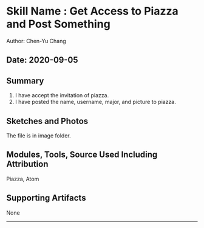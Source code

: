 #  Skill Name : Get Access to Piazza and Post Something

Author: Chen-Yu Chang

Date: 2020-09-05
-----

## Summary
1. I have accept the invitation of piazza.
2. I have posted the name, username, major, and picture to piazza.

## Sketches and Photos
The file is in image folder.

## Modules, Tools, Source Used Including Attribution
Piazza, Atom

## Supporting Artifacts
None

-----
